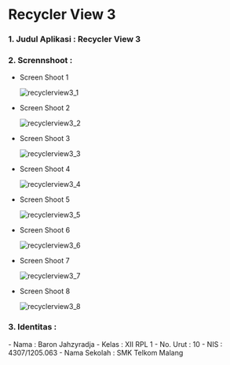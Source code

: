 # Recycler View 3

<h3>1. Judul Aplikasi : Recycler View 3</h3>
<h3>2. Scrennshoot :</h3>

- Screen Shoot 1

  ![recyclerview3_1](https://cloud.githubusercontent.com/assets/22133450/20005008/1a9a2790-a2c2-11e6-9f9a-e1470885b92d.jpg)

- Screen Shoot 2

  ![recyclerview3_2](https://cloud.githubusercontent.com/assets/22133450/20005009/1a9c06aa-a2c2-11e6-93e5-09a07d44d32b.jpg)

- Screen Shoot 3

  ![recyclerview3_3](https://cloud.githubusercontent.com/assets/22133450/20005010/1aaeff8a-a2c2-11e6-8b1b-3b42a9a88d1b.png)
  
- Screen Shoot 4

  ![recyclerview3_4](https://cloud.githubusercontent.com/assets/22133450/20005011/1ab8846a-a2c2-11e6-9e1c-d139fda623a8.png)
  
- Screen Shoot 5
  
  ![recyclerview3_5](https://cloud.githubusercontent.com/assets/22133450/20005012/1abe0412-a2c2-11e6-97a7-a4c9b4cf3a88.png)

- Screen Shoot 6
  
  ![recyclerview3_6](https://cloud.githubusercontent.com/assets/22133450/20005013/1ac325fa-a2c2-11e6-8767-fa4ec63ccc94.png)

- Screen Shoot 7
  
  ![recyclerview3_7](https://cloud.githubusercontent.com/assets/22133450/20005014/1b2fe73a-a2c2-11e6-9beb-2620cc8b2465.png)

- Screen Shoot 8
  
  ![recyclerview3_8](https://cloud.githubusercontent.com/assets/22133450/20005015/1b508d8c-a2c2-11e6-8665-78f429bc8bf8.png)


<h3>3. Identitas : </h3>
- Nama : Baron Jahzyradja
- Kelas : XII RPL 1
- No. Urut : 10
- NIS : 4307/1205.063
- Nama Sekolah : SMK Telkom Malang

